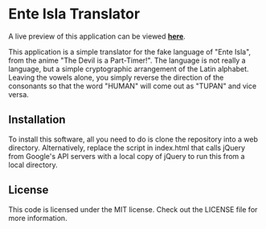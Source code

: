 Ente Isla Translator
==

A live preview of this application can be viewed [**here**][preview].

This application is a simple translator for the fake language of "Ente Isla", from the anime "The Devil is a Part-Timer!". The language is not really a language, but a simple cryptographic arrangement of the Latin alphabet. Leaving the vowels alone, you simply reverse the direction of the consonants so that the word "HUMAN" will come out as "TUPAN" and vice versa.


Installation
--

To install this software, all you need to do is clone the repository into a web directory. Alternatively, replace the script in index.html that calls jQuery from Google's API servers with a local copy of jQuery to run this from a local directory.


License
--

This code is licensed under the MIT license. Check out the LICENSE file for more information.


[preview]: http://TakeshiYoshikawa.github.io/Ente-Isla/

